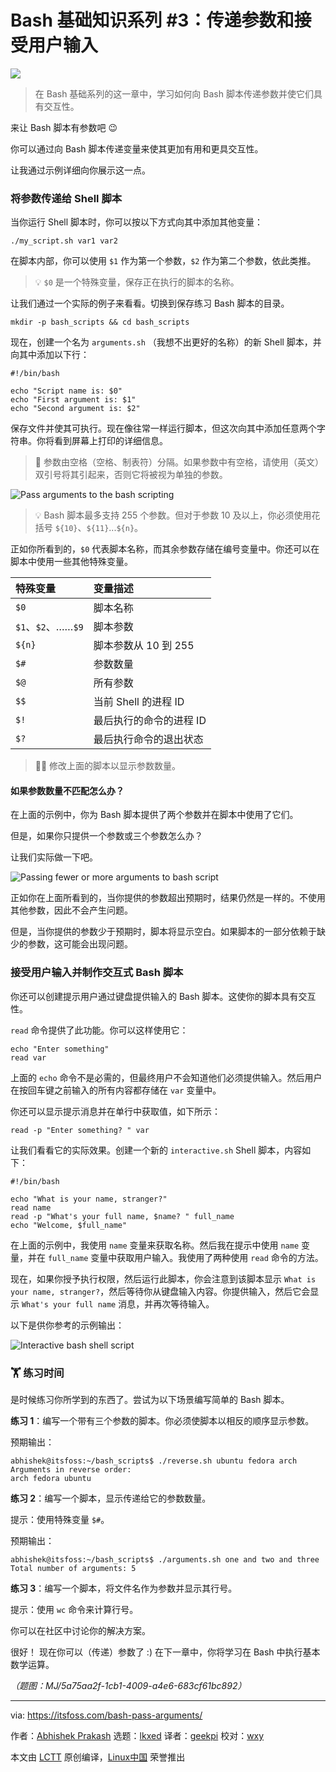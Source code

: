 [#]: subject: "Bash Basics Series #3: Passing Arguments and Accepting User Inputs"
[#]: via: "https://itsfoss.com/bash-pass-arguments/"
[#]: author: "Abhishek Prakash https://itsfoss.com/author/abhishek/"
[#]: collector: "lkxed"
[#]: translator: "geekpi"
[#]: reviewer: "wxy"
[#]: publisher: "wxy"
[#]: url: "https://linux.cn/article-16001-1.html"

Bash 基础知识系列 #3：传递参数和接受用户输入
======

![][0]

> 在 Bash 基础系列的这一章中，学习如何向 Bash 脚本传递参数并使它们具有交互性。

来让 Bash 脚本有参数吧 😉

你可以通过向 Bash 脚本传递变量来使其更加有用和更具交互性。

让我通过示例详细向你展示这一点。

### 将参数传递给 Shell 脚本

当你运行 Shell 脚本时，你可以按以下方式向其中添加其他变量：

```
./my_script.sh var1 var2
```

在脚本内部，你可以使用 `$1` 作为第一个参数，`$2` 作为第二个参数，依此类推。

> 💡 `$0` 是一个特殊变量，保存正在执行的脚本的名称。

让我们通过一个实际的例子来看看。切换到保存练习 Bash 脚本的目录。

```
mkdir -p bash_scripts && cd bash_scripts
```

现在，创建一个名为 `arguments.sh` （我想不出更好的名称）的新 Shell 脚本，并向其中添加以下行：

```
#!/bin/bash

echo "Script name is: $0"
echo "First argument is: $1"
echo "Second argument is: $2"
```

保存文件并使其可执行。现在像往常一样运行脚本，但这次向其中添加任意两个字符串。你将看到屏幕上打印的详细信息。

> 🚧 参数由空格（空格、制表符）分隔。如果参数中有空格，请使用（英文）双引号将其引起来，否则它将被视为单独的参数。

![Pass arguments to the bash scripting][1]

> 💡 Bash 脚本最多支持 255 个参数。但对于参数 10 及以上，你必须使用花括号 `${10}`、`${11}`...`${n}`。

正如你所看到的，`$0` 代表脚本名称，而其余参数存储在编号变量中。你还可以在脚本中使用一些其他特殊变量。

| 特殊变量 | 变量描述 |
| :- | :- |
| `$0` | 脚本名称 |
| `$1`、`$2`、……`$9` | 脚本参数 |
| `${n}` | 脚本参数从 10 到 255 |
| `$#` | 参数数量 |
| `$@` | 所有参数 |
| `$$` | 当前 Shell 的进程 ID |
| `$!` | 最后执行的命令的进程 ID |
| `$?` | 最后执行命令的退出状态 |

> 🏋️‍♀️ 修改上面的脚本以显示参数数量。

#### 如果参数数量不匹配怎么办？

在上面的示例中，你为 Bash 脚本提供了两个参数并在脚本中使用了它们。

但是，如果你只提供一个参数或三个参数怎么办？

让我们实际做一下吧。

![Passing fewer or more arguments to bash script][3]

正如你在上面所看到的，当你提供的参数超出预期时，结果仍然是一样的。不使用其他参数，因此不会产生问题。

但是，当你提供的参数少于预期时，脚本将显示空白。如果脚本的一部分依赖于缺少的参数，这可能会出现问题。

### 接受用户输入并制作交互式 Bash 脚本

你还可以创建提示用户通过键盘提供输入的 Bash 脚本。这使你的脚本具有交互性。

`read` 命令提供了此功能。你可以这样使用它：

```
echo "Enter something"
read var
```

上面的 `echo` 命令不是必需的，但最终用户不会知道他们必须提供输入。然后用户在按回车键之前输入的所有内容都存储在 `var` 变量中。

你还可以显示提示消息并在单行中获取值，如下所示：

```
read -p "Enter something? " var
```

让我们看看它的实际效果。创建一个新的 `interactive.sh` Shell 脚本，内容如下：

```
#!/bin/bash

echo "What is your name, stranger?"
read name
read -p "What's your full name, $name? " full_name
echo "Welcome, $full_name"
```

在上面的示例中，我使用 `name` 变量来获取名称。然后我在提示中使用 `name` 变量，并在 `full_name` 变量中获取用户输入。我使用了两种使用 `read` 命令的方法。

现在，如果你授予执行权限，然后运行此脚本，你会注意到该脚本显示 `What is your name, stranger?`，然后等待你从键盘输入内容。你提供输入，然后它会显示 `What's your full name` 消息，并再次等待输入。

以下是供你参考的示例输出：

![Interactive bash shell script][4]

### 🏋️ 练习时间

是时候练习你所学到的东西了。尝试为以下场景编写简单的 Bash 脚本。

**练习 1**：编写一个带有三个参数的脚本。你必须使脚本以相反的顺序显示参数。

预期输出：

```
abhishek@itsfoss:~/bash_scripts$ ./reverse.sh ubuntu fedora arch
Arguments in reverse order:
arch fedora ubuntu
```

**练习 2**：编写一个脚本，显示传递给它的参数数量。

提示：使用特殊变量 `$#`。

预期输出：

```
abhishek@itsfoss:~/bash_scripts$ ./arguments.sh one and two and three
Total number of arguments: 5
```

**练习 3**：编写一个脚本，将文件名作为参数并显示其行号。

提示：使用 `wc` 命令来计算行号。

你可以在社区中讨论你的解决方案。

很好！ 现在你可以（传递）参数了 :) 在下一章中，你将学习在 Bash 中执行基本数学运算。

*（题图：MJ/5a75aa2f-1cb1-4009-a4e6-683cf61bc892）*

--------------------------------------------------------------------------------

via: https://itsfoss.com/bash-pass-arguments/

作者：[Abhishek Prakash][a]
选题：[lkxed][b]
译者：[geekpi](https://github.com/geekpi)
校对：[wxy](https://github.com/wxy)

本文由 [LCTT](https://github.com/LCTT/TranslateProject) 原创编译，[Linux中国](https://linux.cn/) 荣誉推出

[a]: https://itsfoss.com/author/abhishek/
[b]: https://github.com/lkxed/
[1]: https://itsfoss.com/content/images/2023/06/run-bash-script-with-arguments.png
[2]: https://itsfoss.com/cdn-cgi/l/email-protection
[3]: https://itsfoss.com/content/images/2023/06/passing-non-matching-arguments-bash-shell.png
[4]: https://itsfoss.com/content/images/2023/06/interactive-bash-shell-script.png
[0]: https://img.linux.net.cn/data/attachment/album/202307/15/094330dzt3s3ygshsst39t.jpg